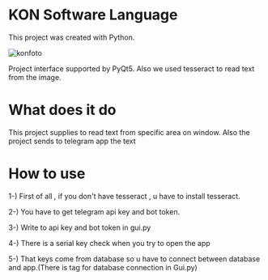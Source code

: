 # KON Software Language

This project was created with Python.

![konfoto](https://user-images.githubusercontent.com/126695865/227981413-1745c921-1c86-4065-90bf-bf1217f3691b.png)

Project interface supported by PyQt5.
Also we used tesseract to read text from the image.

# What does it do

This project supplies to read text from specific area on window.
Also the project sends to telegram app the text


# How to use

1-) First of all , if you don't have tesseract , u have to install tesseract.

2-) You have to get telegram api key and bot token.

3-) Write to api key and bot token in gui.py 

4-) There is a serial key check  when you  try to open the app

5-) That keys come from database so u have to connect between database and app.(There is tag for database connection in Gui.py)

